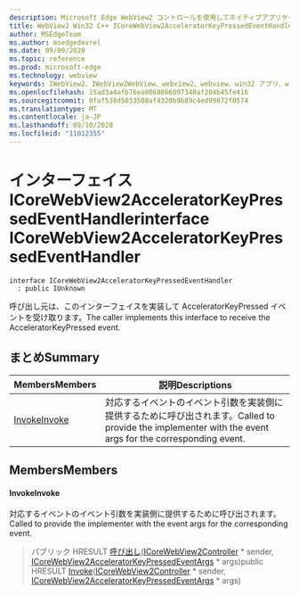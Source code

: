 ```yaml
---
description: Microsoft Edge WebView2 コントロールを使用してネイティブアプリケーションに web 技術 (HTML、CSS、JavaScript) を埋め込む
title: WebView2 Win32 C++ ICoreWebView2AcceleratorKeyPressedEventHandler
author: MSEdgeTeam
ms.author: msedgedevrel
ms.date: 09/09/2020
ms.topic: reference
ms.prod: microsoft-edge
ms.technology: webview
keywords: IWebView2、IWebView2WebView、webview2、webview、win32 アプリ、win32、edge、ICoreWebView2、ICoreWebView2Controller、browser control、edge html、ICoreWebView2AcceleratorKeyPressedEventHandler
ms.openlocfilehash: 15ad3a4afb76ea8068066097340af204b45fe416
ms.sourcegitcommit: 0faf538d5033508af4320b9b89c4ed99872f0574
ms.translationtype: MT
ms.contentlocale: ja-JP
ms.lasthandoff: 09/10/2020
ms.locfileid: "11012355"
---
```

# <span data-ttu-id="5de51-104">インターフェイス ICoreWebView2AcceleratorKeyPressedEventHandler</span><span class="sxs-lookup"><span data-stu-id="5de51-104">interface ICoreWebView2AcceleratorKeyPressedEventHandler</span></span> 

```
interface ICoreWebView2AcceleratorKeyPressedEventHandler
  : public IUnknown
```

<span data-ttu-id="5de51-105">呼び出し元は、このインターフェイスを実装して AcceleratorKeyPressed イベントを受け取ります。</span><span class="sxs-lookup"><span data-stu-id="5de51-105">The caller implements this interface to receive the AcceleratorKeyPressed event.</span></span>

## <span data-ttu-id="5de51-106">まとめ</span><span class="sxs-lookup"><span data-stu-id="5de51-106">Summary</span></span>

 <span data-ttu-id="5de51-107">Members</span><span class="sxs-lookup"><span data-stu-id="5de51-107">Members</span></span>                        | <span data-ttu-id="5de51-108">説明</span><span class="sxs-lookup"><span data-stu-id="5de51-108">Descriptions</span></span>
--------------------------------|---------------------------------------------
[<span data-ttu-id="5de51-109">Invoke</span><span class="sxs-lookup"><span data-stu-id="5de51-109">Invoke</span></span>](#invoke) | <span data-ttu-id="5de51-110">対応するイベントのイベント引数を実装側に提供するために呼び出されます。</span><span class="sxs-lookup"><span data-stu-id="5de51-110">Called to provide the implementer with the event args for the corresponding event.</span></span>

## <span data-ttu-id="5de51-111">Members</span><span class="sxs-lookup"><span data-stu-id="5de51-111">Members</span></span>

#### <span data-ttu-id="5de51-112">Invoke</span><span class="sxs-lookup"><span data-stu-id="5de51-112">Invoke</span></span> 

<span data-ttu-id="5de51-113">対応するイベントのイベント引数を実装側に提供するために呼び出されます。</span><span class="sxs-lookup"><span data-stu-id="5de51-113">Called to provide the implementer with the event args for the corresponding event.</span></span>

> <span data-ttu-id="5de51-114">パブリック HRESULT [呼び出し](#invoke)([ICoreWebView2Controller](icorewebview2controller.md) \* sender, [ICoreWebView2AcceleratorKeyPressedEventArgs](icorewebview2acceleratorkeypressedeventargs.md) \* args)</span><span class="sxs-lookup"><span data-stu-id="5de51-114">public HRESULT [Invoke](#invoke)([ICoreWebView2Controller](icorewebview2controller.md) \* sender, [ICoreWebView2AcceleratorKeyPressedEventArgs](icorewebview2acceleratorkeypressedeventargs.md) \* args)</span></span>

